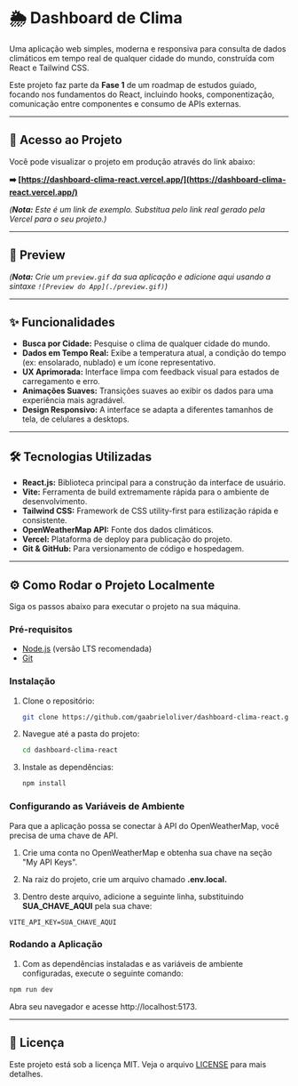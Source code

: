# 🌦️ Dashboard de Clima

Uma aplicação web simples, moderna e responsiva para consulta de dados climáticos em tempo real de qualquer cidade do mundo, construída com React e Tailwind CSS.

Este projeto faz parte da **Fase 1** de um roadmap de estudos guiado, focando nos fundamentos do React, incluindo hooks, componentização, comunicação entre componentes e consumo de APIs externas.

---

## 🚀 Acesso ao Projeto

Você pode visualizar o projeto em produção através do link abaixo:

**➡️ [https://dashboard-clima-react.vercel.app/](https://dashboard-clima-react.vercel.app/)**

*(**Nota:** Este é um link de exemplo. Substitua pelo link real gerado pela Vercel para o seu projeto.)*

---

## 📸 Preview

*(**Nota:** Crie um `preview.gif` da sua aplicação e adicione aqui usando a sintaxe `![Preview do App](./preview.gif)`)*

---

## ✨ Funcionalidades

- **Busca por Cidade:** Pesquise o clima de qualquer cidade do mundo.
- **Dados em Tempo Real:** Exibe a temperatura atual, a condição do tempo (ex: ensolarado, nublado) e um ícone representativo.
- **UX Aprimorada:** Interface limpa com feedback visual para estados de carregamento e erro.
- **Animações Suaves:** Transições suaves ao exibir os dados para uma experiência mais agradável.
- **Design Responsivo:** A interface se adapta a diferentes tamanhos de tela, de celulares a desktops.

---

## 🛠️ Tecnologias Utilizadas

- **React.js:** Biblioteca principal para a construção da interface de usuário.
- **Vite:** Ferramenta de build extremamente rápida para o ambiente de desenvolvimento.
- **Tailwind CSS:** Framework de CSS utility-first para estilização rápida e consistente.
- **OpenWeatherMap API:** Fonte dos dados climáticos.
- **Vercel:** Plataforma de deploy para publicação do projeto.
- **Git & GitHub:** Para versionamento de código e hospedagem.

---

## ⚙️ Como Rodar o Projeto Localmente

Siga os passos abaixo para executar o projeto na sua máquina.

### Pré-requisitos

- [Node.js](https://nodejs.org/en/) (versão LTS recomendada)
- [Git](https://git-scm.com/)

### Instalação

1. Clone o repositório:
   ```bash
   git clone https://github.com/gaabrieloliver/dashboard-clima-react.git
   ```


2. Navegue até a pasta do projeto:
    ```bash
    cd dashboard-clima-react
    ```

3. Instale as dependências:
    ```bash
    npm install
    ```

### Configurando as Variáveis de Ambiente

Para que a aplicação possa se conectar à API do OpenWeatherMap, você precisa de uma chave de API.

1. Crie uma conta no OpenWeatherMap e obtenha sua chave na seção "My API Keys".

2. Na raiz do projeto, crie um arquivo chamado **.env.local.**

3. Dentro deste arquivo, adicione a seguinte linha, substituindo **SUA_CHAVE_AQUI** pela sua chave:

<code>VITE_API_KEY=SUA_CHAVE_AQUI</code>

### Rodando a Aplicação

1. Com as dependências instaladas e as variáveis de ambiente configuradas, execute o seguinte comando:

```bash
npm run dev
```

Abra seu navegador e acesse http://localhost:5173.

---

## 📝 Licença

Este projeto está sob a licença MIT. Veja o arquivo [LICENSE]() para mais detalhes.
